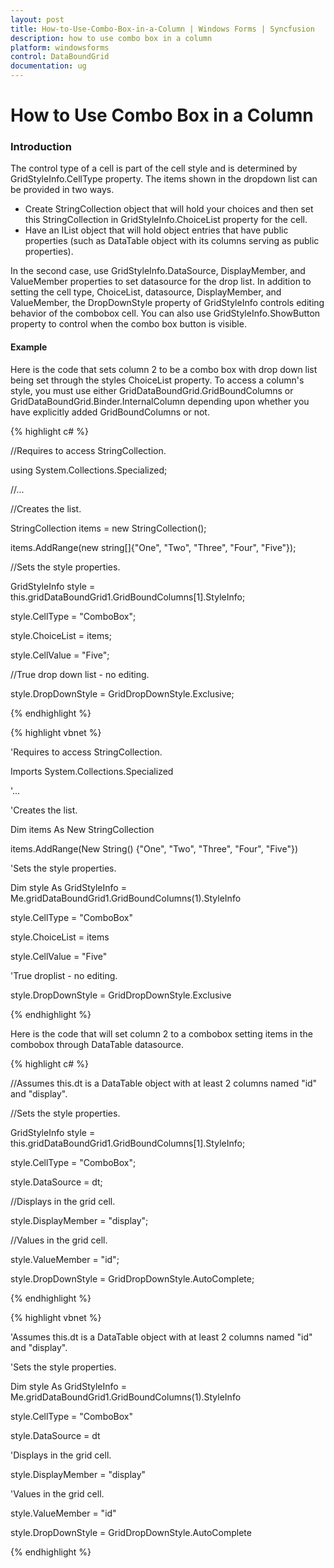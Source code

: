 ```yaml
---
layout: post
title: How-to-Use-Combo-Box-in-a-Column | Windows Forms | Syncfusion
description: how to use combo box in a column
platform: windowsforms
control: DataBoundGrid
documentation: ug
---
```


# How to Use Combo Box in a Column

### Introduction

The control type of a cell is part of the cell style and is determined by GridStyleInfo.CellType property. The items shown in the dropdown list can be provided in two ways.

* Create StringCollection object that will hold your choices and then set this StringCollection in GridStyleInfo.ChoiceList property for the cell. 
* Have an IList object that will hold object entries that have public properties (such as DataTable object with its columns serving as public properties).

In the second case, use GridStyleInfo.DataSource, DisplayMember, and ValueMember properties to set datasource for the drop list. In addition to setting the cell type, ChoiceList, datasource, DisplayMember, and ValueMember, the DropDownStyle property of GridStyleInfo controls editing behavior of the combobox cell. You can also use GridStyleInfo.ShowButton property to control when the combo box button is visible. 

#### Example

Here is the code that sets column 2 to be a combo box with drop down list being set through the styles ChoiceList property. To access a column's style, you must use either GridDataBoundGrid.GridBoundColumns or GridDataBoundGrid.Binder.InternalColumn depending upon whether you have explicitly added GridBoundColumns or not.

{% highlight c# %}



//Requires to access StringCollection.

using System.Collections.Specialized;       



//...

//Creates the list.

StringCollection items = new StringCollection();

items.AddRange(new string[]{"One", "Two", "Three", "Four", "Five"});



//Sets the style properties.

GridStyleInfo style = this.gridDataBoundGrid1.GridBoundColumns[1].StyleInfo;

style.CellType = "ComboBox";

style.ChoiceList = items;

style.CellValue = "Five";



//True drop down list - no editing.

style.DropDownStyle = GridDropDownStyle.Exclusive;

{% endhighlight %}

{% highlight vbnet %}



'Requires to access StringCollection.

Imports System.Collections.Specialized 



'...

'Creates the list.

Dim items As New StringCollection

items.AddRange(New String() {"One", "Two", "Three", "Four", "Five"})



'Sets the style properties.

Dim style As GridStyleInfo = Me.gridDataBoundGrid1.GridBoundColumns(1).StyleInfo

style.CellType = "ComboBox"

style.ChoiceList = items

style.CellValue = "Five"



'True droplist - no editing.

style.DropDownStyle = GridDropDownStyle.Exclusive 

{% endhighlight %}

Here is the code that will set column 2 to a combobox setting items in the combobox through DataTable datasource.

{% highlight c# %}



//Assumes this.dt is a DataTable object with at least 2 columns named "id" and "display".



//Sets the style properties.

GridStyleInfo style = this.gridDataBoundGrid1.GridBoundColumns[1].StyleInfo;

style.CellType = "ComboBox";

style.DataSource = dt;



//Displays in the grid cell.

style.DisplayMember = "display"; 



//Values in the grid cell.

style.ValueMember = "id"; 

style.DropDownStyle = GridDropDownStyle.AutoComplete;

{% endhighlight %}

{% highlight vbnet %}



'Assumes this.dt is a DataTable object with at least 2 columns named "id" and "display".



'Sets the style properties.

Dim style As GridStyleInfo = Me.gridDataBoundGrid1.GridBoundColumns(1).StyleInfo

style.CellType = "ComboBox"

style.DataSource = dt



'Displays in the grid cell.

   style.DisplayMember = "display" 



'Values in the grid cell.

style.ValueMember = "id" 

style.DropDownStyle = GridDropDownStyle.AutoComplete


{% endhighlight %}
